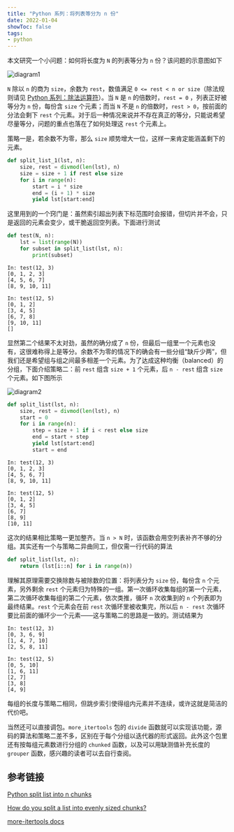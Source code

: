 ```yaml
---
title: "Python 系列：将列表等分为 n 份"
date: 2022-01-04
showToc: false
tags:
- python
---
```


本文研究一个小问题：如何将长度为 `N` 的列表等分为 `n` 份？该问题的示意图如下

![diagram1](/python_split_list/diagram1.png)

`N` 除以 `n` 的商为 `size`，余数为 `rest`，数值满足 `0 <= rest < n or size`（除法规则请见 [Python 系列：除法运算符](https://zhajiman.github.io/post/python_divide/)）。当 `N` 是 `n` 的倍数时，`rest = 0` ，列表正好被等分为 `n` 份，每份含 `size` 个元素；而当 `N` 不是 `n` 的倍数时，`rest > 0`，按前面的分法会剩下 `rest` 个元素。对于后一种情况来说并不存在真正的等分，只能说希望尽量等分，问题的重点也落在了如何处理这 `rest` 个元素上。

<!--more-->

策略一是，若余数不为零，那么 `size` 顺势增大一位，这样一来肯定能涵盖剩下的元素。

```python
def split_list_1(lst, n):
    size, rest = divmod(len(lst), n)
    size = size + 1 if rest else size
    for i in range(n):
        start = i * size
        end = (i + 1) * size
        yield lst[start:end]
```

这里用到的一个窍门是：虽然索引超出列表下标范围时会报错，但切片并不会，只是返回的元素会变少，或干脆返回空列表。下面进行测试

```python
def test(N, n):
    lst = list(range(N))
    for subset in split_list(lst, n):
        print(subset)
```

```
In: test(12, 3)
[0, 1, 2, 3]
[4, 5, 6, 7]
[8, 9, 10, 11]

In: test(12, 5)
[0, 1, 2]
[3, 4, 5]
[6, 7, 8]
[9, 10, 11]
[]
```

显然第二个结果不太对劲，虽然的确分成了 `n` 份，但最后一组里一个元素也没有，这很难称得上是等分。余数不为零的情况下的确会有一些分组“缺斤少两”，但我们还是希望组与组之间最多相差一个元素。为了达成这种均衡（balanced）的分组，下面介绍策略二：前 `rest` 组含 `size + 1` 个元素，后 `n - rest` 组含 `size` 个元素。如下图所示

![diagram2](/python_split_list/diagram2.png)

```python
def split_list(lst, n):
    size, rest = divmod(len(lst), n)
    start = 0
    for i in range(n):
        step = size + 1 if i < rest else size
        end = start + step
        yield lst[start:end]
        start = end
```

```
In: test(12, 3)
[0, 1, 2, 3]
[4, 5, 6, 7]
[8, 9, 10, 11]

In: test(12, 5)
[0, 1, 2]
[3, 4, 5]
[6, 7]
[8, 9]
[10, 11]
```

这次的结果相比策略一更加整齐。当 `n > N` 时，该函数会用空列表补齐不够的分组。其实还有一个与策略二异曲同工，但仅需一行代码的算法

```python
def split_list(lst, n):
    return (lst[i::n] for i in range(n))
```

理解其原理需要交换除数与被除数的位置：将列表分为 `size` 份，每份含 `n` 个元素，另外剩余 `rest` 个元素归为特殊的一组。第一次循环收集每组的第一个元素，第二次循环收集每组的第二个元素，依次类推，循环 `n` 次收集到的 `n` 个列表即为最终结果。`rest` 个元素会在前 `rest` 次循环里被收集完，所以后 `n - rest` 次循环要比前面的循环少一个元素——这与策略二的思路是一致的。测试结果为

```
In: test(12, 3)
[0, 3, 6, 9]
[1, 4, 7, 10]
[2, 5, 8, 11]

In: test(12, 5)
[0, 5, 10]
[1, 6, 11]
[2, 7]
[3, 8]
[4, 9]
```

每组的长度与策略二相同，但跳步索引使得组内元素并不连续，或许这就是简洁的代价吧。

当然还可以直接调包。`more_itertools` 包的 `divide` 函数就可以实现该功能，源码的算法和策略二差不多，区别在于每个分组以迭代器的形式返回。此外这个包里还有按每组元素数进行分组的 `chunked` 函数，以及可以用缺测值补充长度的 `grouper` 函数，感兴趣的读者可以去自行查阅。

## 参考链接

[Python split list into n chunks](https://stackoverflow.com/questions/24483182/python-split-list-into-n-chunks)

[How do you split a list into evenly sized chunks?](https://stackoverflow.com/questions/312443/how-do-you-split-a-list-into-evenly-sized-chunks)

[more-itertools docs](https://more-itertools.readthedocs.io/en/latest/index.html)
